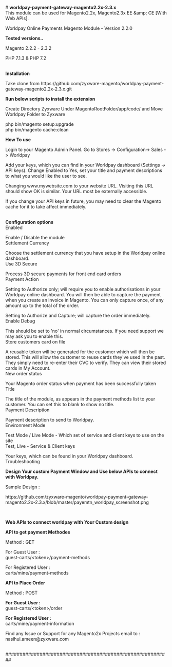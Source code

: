 <p># <strong>worldpay-payment-gateway-magento2.2x-2.3.x</strong><br />This module can be used for Magento2.2x, Magento2.3x EE &amp;amp; CE [With Web APIs].</p>
<p>Worldpay Online Payments Magento Module - Version 2.2.0</p>
<p><strong>Tested versions..</strong></p>
<p>Magento 2.2.2 - 2.3.2</p>
<p>PHP 7.1.3 & PHP 7.2</p>
<p><br /><strong>Installation</strong></p>
<p>Take clone from https://github.com/zyxware-magento/worldpay-payment-gateway-magento2.2x-2.3.x.git</p>
<p><strong>Run below scripts to install the extension</strong></p>
<p>Create Directory Zyxware Under MagentoRootFolder/app/code/ and Move Worldpay Folder to Zyxware</p>
<p>php bin/magento setup:upgrade<br />php bin/magento cache:clean</p>
<p><strong>How To use</strong></p>
<p>Login to your Magento Admin Panel. Go to Stores -&gt; Configuration-&gt; Sales -&gt; Worldpay</p>
<p>Add your keys, which you can find in your Worldpay dashboard (Settings -&gt; API keys). Change Enabled to Yes, set your title and payment descriptions to what you would like the user to see.</p>
<p>Changing www.mywebsite.com to your website URL. Visiting this URL should show OK is similar. Your URL most be externally accessible.</p>
<p>If you change your API keys in future, you may need to clear the Magento cache for it to take affect immediately.</p>
<p><br /><strong>Configuration options</strong><br />Enabled</p>
<p>Enable / Disable the module<br />Settlement Currency</p>
<p>Choose the settlement currency that you have setup in the Worldpay online dashboard.<br />Use 3D Secure</p>
<p>Process 3D secure payments for front end card orders<br />Payment Action</p>
<p>Setting to Authorize only; will require you to enable authorisations in your Worldpay online dashboard. You will then be able to capture the payment when you create an invoice in Magento. You can only capture once, of any amount up to the total of the order.</p>
<p>Setting to Authorize and Capture; will capture the order immediately.<br />Enable Debug</p>
<p>This should be set to 'no' in normal circumstances. If you need support we may ask you to enable this.<br />Store customers card on file</p>
<p>A reusable token will be generated for the customer which will then be stored. This will allow the customer to reuse cards they've used in the past. They simply need to re-enter their CVC to verify. They can view their stored cards in My Account.<br />New order status</p>
<p>Your Magento order status when payment has been successfully taken<br />Title</p>
<p>The title of the module, as appears in the payment methods list to your customer. You can set this to blank to show no title.<br />Payment Description</p>
<p>Payment description to send to Worldpay.<br />Environment Mode</p>
<p>Test Mode / Live Mode - Which set of service and client keys to use on the site<br />Test, Live - Service &amp; Client keys</p>
<p>Your keys, which can be found in your Worldpay dashboard.<br />Troubleshooting</p>
<p><strong>Design Your custom Payment Window and Use below APIs to connect with Worldpay.</strong></p>
<p>Sample Design :</p>
https://github.com/zyxware-magento/worldpay-payment-gateway-magento2.2x-2.3.x/blob/master/payemtn_worldpay_screenshot.png
<p>&nbsp;</p>
<p><strong>Web APIs to connect worldpay with Your Custom design</strong></p>
<p><strong>API to get payment Methodes</strong></p>
<p>Method : GET</p>
<p>For Guest User :<br />guest-carts/&lt;token&gt;/payment-methods</p>
<p>For Registered User :<br />carts/mine/payment-methods</p>
<p><strong>API to Place Order</strong></p>
<p>Method : POST</p>
<p><strong>For Guest User :</strong><br />guest-carts/&lt;token&gt;/order</p>
<p><strong>For Registered User :</strong><br />carts/mine/payment-information</p>
<p>Find any Issue or Support for any Magento2x Projects email to : nasihul.ameen@zyxware.com</p>
<p><br />##########################################################</p>
<p>&nbsp;</p>
